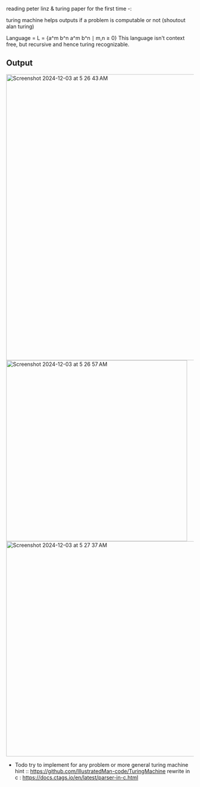 reading peter linz & turing paper for the first time -:

turing machine helps outputs if a problem is computable or not (shoutout alan turing)

Language = L = {a^m b^n a^m b^n ∣ m,n ≥ 0}
This language isn't context free, but recursive and hence turing recognizable.


## Output

<img width="768" alt="Screenshot 2024-12-03 at 5 26 43 AM" src="https://github.com/user-attachments/assets/d004a035-1034-4c21-88d1-b53113481050">
<img width="486" alt="Screenshot 2024-12-03 at 5 26 57 AM" src="https://github.com/user-attachments/assets/6f48695e-8a74-454b-979f-b920dd7005c4">
<img width="578" alt="Screenshot 2024-12-03 at 5 27 37 AM" src="https://github.com/user-attachments/assets/b0eb40a9-c072-40f9-af39-ad5b46a85a10">


- Todo
try to implement for any problem or more general turing machine
hint :: https://github.com/IllustratedMan-code/TuringMachine
rewrite in c : https://docs.ctags.io/en/latest/parser-in-c.html
